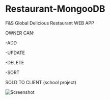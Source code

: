 # Restaurant-MongooDB

F&amp;S Global Delicious Restaurant WEB APP

OWNER CAN:

-ADD

-UPDATE

-DELETE

-SORT


SOLD TO CLIENT (school project)


![Screenshot](https://user-images.githubusercontent.com/93940739/165074939-27b7debe-b738-4529-b48c-6a9790248ad7.jpg)
